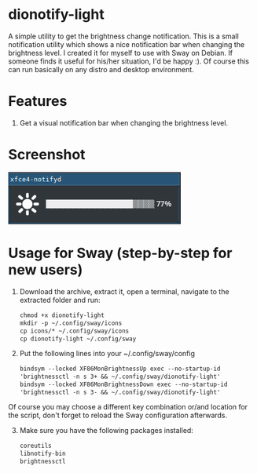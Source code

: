 # dionotify-light
A simple utility to get the brightness change notification.
This is a small notification utility which shows a nice notification bar when changing the brightness level.
I created it for myself to use with Sway on Debian. If someone finds it useful for his/her situation, I'd be happy :).
Of course this can run basically on any distro and desktop environment.

# Features
   1. Get a visual notification bar when changing the brightness level.

# Screenshot
   ![Alt text](https://github.com/DiogenesVX/dionotify-light/blob/main/dionotify-light.png)

# Usage for Sway (step-by-step for new users)
   1. Download the archive, extract it, open a terminal, navigate to the extracted folder and run:

          chmod +x dionotify-light
          mkdir -p ~/.config/sway/icons
          cp icons/* ~/.config/sway/icons
          cp dionotify-light ~/.config/sway

   2. Put the following lines into your ~/.config/sway/config
   
          bindsym --locked XF86MonBrightnessUp exec --no-startup-id 'brightnessctl -n s 3+ && ~/.config/sway/dionotify-light'
          bindsym --locked XF86MonBrightnessDown exec --no-startup-id 'brightnessctl -n s 3- && ~/.config/sway/dionotify-light'
          
  Of course you may choose a different key combination or/and location for the script, don't forget to reload the Sway configuration afterwards. 
   
   3. Make sure you have the following packages installed:
   
          coreutils
          libnotify-bin
          brightnessctl
